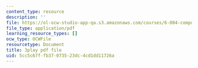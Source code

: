 ```yaml
---
content_type: resource
description: ''
file: https://ol-ocw-studio-app-qa.s3.amazonaws.com/courses/6-004-computation-structures-spring-2017/5cc5c67ffb37073523dc4cd1dd11726a_J6rzqMwDUmM.pdf
file_type: application/pdf
learning_resource_types: []
ocw_type: OCWFile
resourcetype: Document
title: 3play pdf file
uid: 5cc5c67f-fb37-0735-23dc-4cd1dd11726a
---
```


